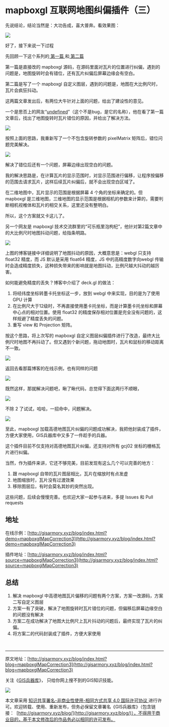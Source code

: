 # mapboxgl 互联网地图纠偏插件（三）

先说结论，结论当然是：大功告成，喜大普奔。看效果图：

![](http://blogimage.gisarmory.xyz/20210815195557.gif?imageView2/0/interlace/1/q/75|watermark/2/text/R0lT5YW15Zmo5bqT/font/5b6u6L2v6ZuF6buR/fontsize/1000/fill/IzgzODM4Mw==/dissolve/80/gravity/SouthEast/dx/10/dy/10|imageslim)



好了，接下来说一下过程

先回顾一下这个系列的[ 第一篇 ](http://gisarmory.xyz/blog/index.html?blog=mapboxglMapCorrection1)和[ 第二篇 ](http://gisarmory.xyz/blog/index.html?blog=mapboxglMapCorrection2)

第一篇是直接改的 mapboxgl 源码，在源码里面对瓦片的位置进行纠偏，遇到的问题是，地图旋转时会有错位，还有瓦片纠偏后屏幕边缘会有空白。

第二篇是写了一个 mapboxgl 自定义图层，遇到的问题是，地图在大比例尺时，瓦片会疯狂抖动。

这两篇文章发出后，有两位大牛针对上面的问题，给出了建设性的意见。

一个是思否上的网友“[undefined](https://segmentfault.com/a/1190000040196497)”（这个不是bug，是它的名称），他在看了第一篇文章后，找出了地图旋转时瓦片错位的原因，并给出了解决方法。

![](http://blogimage.gisarmory.xyz/20210815195638.png?imageView2/0/interlace/1/q/75|watermark/2/text/R0lT5YW15Zmo5bqT/font/5b6u6L2v6ZuF6buR/fontsize/1000/fill/IzgzODM4Mw==/dissolve/80/gravity/SouthEast/dx/10/dy/10|imageslim)

按照上面的思路，我重新写了一个不包含旋转参数的 pixelMatrix 矩阵后，错位问题完美解决。

![](http://blogimage.gisarmory.xyz/20210815195703.png?imageView2/0/interlace/1/q/75|watermark/2/text/R0lT5YW15Zmo5bqT/font/5b6u6L2v6ZuF6buR/fontsize/1000/fill/IzgzODM4Mw==/dissolve/80/gravity/SouthEast/dx/10/dy/10|imageslim)

解决了错位后还有一个问题，屏幕边缘出现空白的问题。

我的解决思路是，在计算瓦片的显示范围时，对显示范围进行偏移，让程序按偏移的范围去请求瓦片，这样后续瓦片纠偏后，就不会出现空白区域了。

在二维地图中，瓦片显示的范围是根据屏幕 4 个角的坐标来确定的。但 mapboxgl 是三维地图，三维地图的显示范围是根据相机的参数来计算的，需要判断相机视椎体和瓦片的相交关系，这里还没有整明白。

所以，这个方案就又卡这儿了。



另一个网友是 mapboxgl 技术交流群里的“可乐瓶里泡枸杞”，他针对第2篇文章中的大比例尺时地图抖动问题，给指条明路。

![](http://blogimage.gisarmory.xyz/20210815195710.jpg?imageView2/0/interlace/1/q/75|watermark/2/text/R0lT5YW15Zmo5bqT/font/5b6u6L2v6ZuF6buR/fontsize/1000/fill/IzgzODM4Mw==/dissolve/80/gravity/SouthEast/dx/10/dy/10|imageslim)

上图的博客链接中详细说明了地图抖动的原因，大概意思是：webgl 只支持 float32 精度，而 JS 默认是采用 float64 精度，JS 中的高精度数字向webgl 传输时会造成精度损失，这种损失带来的影响就是地图抖动，比例尺越大抖动的越厉害。

如何能避免精度的丢失？博客中介绍了 deck.gl 的做法：

1. 将经纬度坐标转墨卡托坐标这一步，放到 webgl 中来实现，目的是为了使用 GPU 计算
2. 在比例尺大于12级时，不再直接使用墨卡托坐标，而是计算墨卡托坐标和屏幕中心点的相对位置。使用 float32 的精度保存相对位置是完全没有问题的，这样规避了精度丢失的问题。
3. 重写 view 和 Projection 矩阵。

按这个思路，将上次写的 mapboxgl 自定义图层纠偏插件进行了改造，最终大比例尺时地图不再抖动了。但又遇到个新问题，拖动地图时，瓦片和鼠标的移动距离不一致。

![](http://blogimage.gisarmory.xyz/20210815195718.gif?imageView2/0/interlace/1/q/75|watermark/2/text/R0lT5YW15Zmo5bqT/font/5b6u6L2v6ZuF6buR/fontsize/1000/fill/IzgzODM4Mw==/dissolve/80/gravity/SouthEast/dx/10/dy/10|imageslim)

返回去看那篇博客的在线示例，也有同样的问题

![](http://blogimage.gisarmory.xyz/20210815195725.gif?imageView2/0/interlace/1/q/75|watermark/2/text/R0lT5YW15Zmo5bqT/font/5b6u6L2v6ZuF6buR/fontsize/1000/fill/IzgzODM4Mw==/dissolve/80/gravity/SouthEast/dx/10/dy/10|imageslim)

既然这样，那就解决问题吧，瞅了瞅代码，总觉得下面这两行不顺眼，

![](http://blogimage.gisarmory.xyz/20210815195733.png?imageView2/0/interlace/1/q/75|watermark/2/text/R0lT5YW15Zmo5bqT/font/5b6u6L2v6ZuF6buR/fontsize/1000/fill/IzgzODM4Mw==/dissolve/80/gravity/SouthEast/dx/10/dy/10|imageslim)

不除 2 了试试，哈哈，一招命中，问题解决。

![](http://blogimage.gisarmory.xyz/20210815195741.gif?imageView2/0/interlace/1/q/75|watermark/2/text/R0lT5YW15Zmo5bqT/font/5b6u6L2v6ZuF6buR/fontsize/1000/fill/IzgzODM4Mw==/dissolve/80/gravity/SouthEast/dx/10/dy/10|imageslim)



至此，mapboxgl 加载高德地图瓦片纠偏的问题成功解决，我把他封装成了插件，方便大家使用，GIS兵器库中又多了一件趁手的兵器。

这个插件目前不仅支持对高德地图瓦片纠偏，还支持对所有 gcj02 坐标的栅格瓦片进行纠偏。

当然，作为插件来讲，它还不够完美，目前发现有这么几个可以完善的地方：

1. 跟 mapboxgl 自带的瓦片图层相比，瓦片在缩放时有点发虚
2. 地图缩放时，瓦片没有过渡效果
3. 移除图层后，有时会莫名其妙的突然出现。

这些问题，后续会慢慢完善。也欢迎大家一起参与进来，多提 Issues 和 Pull requests



## 地址

在线示例：[http://gisarmory.xyz/blog/index.html?demo=mapboxglMapCorrection3](http://gisarmory.xyz/blog/index.html?demo=mapboxglMapCorrection3)

插件地址：[http://gisarmory.xyz/blog/index.html?source=mapboxglMapCorrection3](http://gisarmory.xyz/blog/index.html?source=mapboxglMapCorrection3)



## 总结

1. 解决 mapboxgl 中高德地图瓦片偏移的问题有两个方案，方案一改源码，方案二写自定义图层
2. 方案一有了突破，解决了地图旋转时瓦片错位的问题，但偏移后屏幕边缘空白的问题没有解决
3. 方案二在成功解决了地图大比例尺上瓦片抖动的问题后，最终实现了瓦片的纠偏。
4. 将方案二的代码封装成了插件，方便大家使用

<br>

* * *

原文地址：[http://gisarmory.xyz/blog/index.html?blog=mapboxglMapCorrection3](http://gisarmory.xyz/blog/index.html?blog=mapboxglMapCorrection3)

关注《[GIS兵器库](http://gisarmory.xyz/blog/index.html?blog=wechat)》， 只给你网上搜不到的GIS知识技能。

![](http://blogimage.gisarmory.xyz/20200923063756.png)

本文章采用 [知识共享署名-非商业性使用-相同方式共享 4.0 国际许可协议 ](https://creativecommons.org/licenses/by-nc-sa/4.0/deed.zh)进行许可。欢迎转载、使用、重新发布，但务必保留文章署名《GIS兵器库》（包含链接：  [http://gisarmory.xyz/blog/](http://gisarmory.xyz/blog/)），不得用于商业目的，基于本文修改后的作品务必以相同的许可发布。






